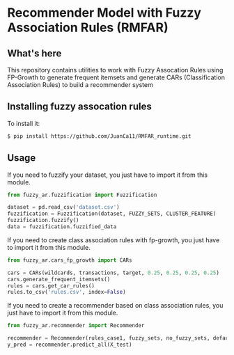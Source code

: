 # Recommender Model with Fuzzy Association Rules (RMFAR)

## What's here

This repository contains utilities to work with Fuzzy Assocation Rules using FP-Growth to generate frequent itemsets and generate CARs (Classification Association Rules) to build a recommender system

## Installing fuzzy assocation rules 

To install it:

```bash
$ pip install https://github.com/JuanCa11/RMFAR_runtime.git
```

## Usage

If you need to fuzzify your dataset, you just have to import it from this module.

```python
from fuzzy_ar.fuzzification import Fuzzification

dataset = pd.read_csv('dataset.csv')
fuzzification = Fuzzification(dataset, FUZZY_SETS, CLUSTER_FEATURE)
fuzzification.fuzzify()
data = fuzzification.fuzzified_data
```

If you need to create class association rules with fp-growth, you just have to import it from this module.

```python
from fuzzy_ar.cars_fp_growth import CARs

cars = CARs(wildcards, transactions, target, 0.25, 0.25, 0.25, 0.25)
cars.generate_frequent_itemsets()
rules = cars.get_car_rules()
rules.to_csv('rules.csv', index=False)

```

If you need to create a recommender based on class association rules, you just have to import it from this module.

```python
from fuzzy_ar.recommender import Recommender

recommender = Recommender(rules_case1, fuzzy_sets, no_fuzzy_sets, default_class)
y_pred = recommender.predict_all(X_test)
```
